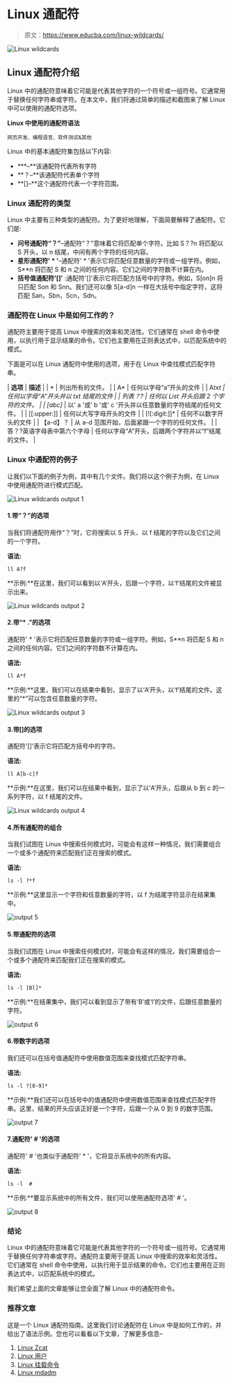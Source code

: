# Linux 通配符

> 原文：<https://www.educba.com/linux-wildcards/>

![Linux wildcards](img/3e1f014ce23efb224b823c8e9c15e95a.png)



## Linux 通配符介绍

Linux 中的通配符意味着它可能是代表其他字符的一个符号或一组符号。它通常用于替换任何字符串或字符。在本文中，我们将通过简单的描述和截图来了解 Linux 中可以使用的通配符选项。

**Linux 中使用的通配符语法**

<small>网页开发、编程语言、软件测试&其他</small>

Linux 中的基本通配符集包括以下内容:

*   ***–**该通配符代表所有字符
*   **？–**该通配符代表单个字符
*   **[]–**这个通配符代表一个字符范围。

### Linux 通配符的类型

Linux 中主要有三种类型的通配符。为了更好地理解，下面简要解释了通配符。它们是:

*   **问号通配符“？”**–通配符“？”意味着它将匹配单个字符。比如 S？?n 将匹配以 S 开头，以 n 结尾，中间有两个字符的任何内容。
*   **星形通配符' * '**–通配符' * '表示它将匹配任意数量的字符或一组字符。例如，S**n 将匹配 S 和 n 之间的任何内容。它们之间的字符数不计算在内。
*   **括号值通配符'[]'** :通配符'[]'表示它将匹配方括号中的字符。例如，S[on]n 将只匹配 Son 和 Snn。我们还可以像 S[a-d]n 一样在大括号中指定字符，这将匹配 San，Sbn，Scn，Sdn。

### 通配符在 Linux 中是如何工作的？

通配符主要用于提高 Linux 中搜索的效率和灵活性。它们通常在 shell 命令中使用，以执行用于显示结果的命令。它们也主要用在正则表达式中，以匹配系统中的模式。

下面是可以在 Linux 通配符中使用的选项，用于在 Linux 中查找模式匹配字符串。

| **选项** | **描述** |
| * | 列出所有的文件。 |
| A* | 任何以字母“a”开头的文件 |
| A*txt | 任何以字母“A”开头并以 txt 结尾的文件 |
| 列表？? | 任何以 List 开头后跟 2 个字符的文件。 |
| [abc]* | 以' a '或' b '或' c '开头并以任意数量的字符结尾的任何文件。 |
| [[:upper:]] | 任何以大写字母开头的文件 |
| [![:digit:]]* | 任何不以数字开头的文件 |
| 【a-d】？ | 从 a-d 范围开始，后面紧跟一个字符的任何文件。 |
| 答？?英语字母表中第六个字母 | 任何以字母“A”开头，后跟两个字符并以“f”结尾的文件。 |

### Linux 中通配符的例子

让我们以下面的例子为例，其中有几个文件。我们将以这个例子为例，在 Linux 中使用通配符进行模式匹配。

![Linux wildcards output 1](img/fef22c4d59eeaaef6dd9233a8ec2ffef.png)



#### 1.带“？”的选项

当我们将通配符用作“？”时，它将搜索以 S 开头、以 f 结尾的字符以及它们之间的一个字符。

**语法:**

`ll A?f`

**示例:**在这里，我们可以看到以‘A’开头，后跟一个字符，以‘f’结尾的文件被显示出来。

![Linux wildcards output 2](img/028da8752e7d1f4a510661e717fc40e1.png)



#### 2.带“* .”的选项

通配符' * '表示它将匹配任意数量的字符或一组字符。例如，S**n 将匹配 S 和 n 之间的任何内容。它们之间的字符数不计算在内。

**语法:**

`ll A*f`

**示例:**这里，我们可以在结果中看到，显示了以‘A’开头，以‘f’结尾的文件。这里的“*”可以包含任意数量的字符。

![Linux wildcards output 3](img/df0ba94aec6be388dfa22b1bc0db0fd0.png)



#### 3.带[]的选项

通配符'[]'表示它将匹配方括号中的字符。

**语法:**

`ll A[b-c]f`

**示例:**在这里，我们可以在结果中看到，显示了以‘A’开头，后跟从 b 到 c 的一系列字符，以 f 结尾的文件。

![Linux wildcards output 4](img/4e63c510954b855829adfa858e7139af.png)



#### 4.所有通配符的组合

当我们试图在 Linux 中搜索任何模式时，可能会有这样一种情况，我们需要组合一个或多个通配符来匹配我们正在搜索的模式。

**语法:**

`ls -l ?*f`

**示例:**这里显示一个字符和任意数量的字符，以 f 为结尾字符显示在结果集中。

![output 5](img/621036846d9375e141cd0eb057c92391.png)



#### 5.带通配符的选项

当我们试图在 Linux 中搜索任何模式时，可能会有这样的情况，我们需要组合一个或多个通配符来匹配我们正在搜索的模式。

**语法:**

`ls -l [Bl]*`

**示例:**在结果集中，我们可以看到显示了带有‘B’或‘l’的文件，后跟任意数量的字符。

![output 6](img/0e3cf8725a651e1cffddcf649aeac830.png)



#### 6.带数字的选项

我们还可以在括号值通配符中使用数值范围来查找模式匹配字符串。

**语法:**

`ls -l ?[0-9]*`

**示例:**我们还可以在括号中的值通配符中使用数值范围来查找模式匹配字符串。这里，结果的开头应该正好是一个字符，后跟一个从 0 到 9 的数字范围。

![output 7](img/cc8301918ea166f052a575abc05f9a5d.png)



#### 7.通配符' # '的选项

通配符' # '也类似于通配符' * '，它将显示系统中的所有内容。

**语法:**

`ls -l  #`

**示例:**要显示系统中的所有文件，我们可以使用通配符选项' # '。

![output 8](img/86999cf280a98fe398dc061f1832107e.png)



### 结论

Linux 中的通配符意味着它可能是代表其他字符的一个符号或一组符号。它通常用于替换任何字符串或字符。通配符主要用于提高 Linux 中搜索的效率和灵活性。它们通常在 shell 命令中使用，以执行用于显示结果的命令。它们也主要用在正则表达式中，以匹配系统中的模式。

我们希望上面的文章能够让您全面了解 Linux 中的通配符命令。

### 推荐文章

这是一个 Linux 通配符指南。这里我们讨论通配符在 Linux 中是如何工作的，并给出了语法示例。您也可以看看以下文章，了解更多信息–

1.  [Linux Zcat](https://www.educba.com/linux-zcat/)
2.  [Linux 用户](https://www.educba.com/linux-users/)
3.  [Linux 挂载命令](https://www.educba.com/linux-mount-command/)
4.  [Linux mdadm](https://www.educba.com/linux-mdadm/)





